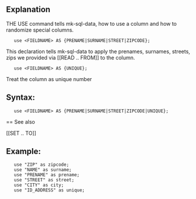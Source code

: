 ## Explanation

THE USE command tells mk-sql-data, how to use a column and how to randomize special columns.

```
   use <FIELDNAME> AS {PRENAME|SURNAME|STREET|ZIPCODE};
```

This declaration tells mk-sql-data to apply the prenames, surnames, streets, zips we provided via [[READ .. FROM]] to the column.

```
   use <FIELDNAME> AS {UNIQUE};
```

Treat the column as unique number

## Syntax:

```
   use <FIELDNAME> AS {PRENAME|SURNAME|STREET|ZIPCODE|UNIQUE};
```

== See also

[[SET .. TO]]

## Example:

```
   use "ZIP" as zipcode;
   use "NAME" as surname;
   use "PRENAME" as prename;
   use "STREET" as street;
   use "CITY" as city;
   use "ID_ADDRESS" as unique;
```

